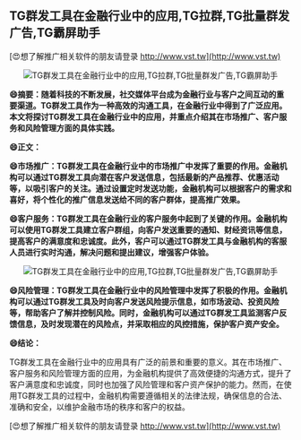 ## **TG群发工具在金融行业中的应用,TG拉群,TG批量群发广告,TG霸屏助手**

[😍想了解推广相关软件的朋友请登录 http://www.vst.tw](http://www.vst.tw)

 <center><img src="https://vst.tw/MP4/tuiguang/png/0.png" alt="TG群发工具在金融行业中的应用,TG拉群,TG批量群发广告,TG霸屏助手"></center>

**😄摘要：随着科技的不断发展，社交媒体平台成为金融行业与客户之间互动的重要渠道。TG群发工具作为一种高效的沟通工具，在金融行业中得到了广泛应用。本文将探讨TG群发工具在金融行业中的应用，并重点介绍其在市场推广、客户服务和风险管理方面的具体实践。**

**😄正文：**

**😄市场推广：TG群发工具在金融行业中的市场推广中发挥了重要的作用。金融机构可以通过TG群发工具向潜在客户发送信息，包括最新的产品推荐、优惠活动等，以吸引客户的关注。通过设置定时发送功能，金融机构可以根据客户的需求和喜好，将个性化的推广信息发送给不同的客户群体，提高推广效果。**

**😄客户服务：TG群发工具在金融行业的客户服务中起到了关键的作用。金融机构可以使用TG群发工具建立客户群组，向客户发送重要的通知、财经资讯等信息，提高客户的满意度和忠诚度。此外，客户可以通过TG群发工具与金融机构的客服人员进行实时沟通，解决问题和提出建议，增强客户体验。**

 <center><img src="https://vst.tw/MP4/tuiguang/png/5.png" alt="TG群发工具在金融行业中的应用,TG拉群,TG批量群发广告,TG霸屏助手"></center>

**😄风险管理：TG群发工具在金融行业中的风险管理中发挥了积极的作用。金融机构可以通过TG群发工具及时向客户发送风险提示信息，如市场波动、投资风险等，帮助客户了解并控制风险。同时，金融机构可以通过TG群发工具监测客户反馈信息，及时发现潜在的风险点，并采取相应的风控措施，保护客户资产安全。**

**😄结论：**

TG群发工具在金融行业中的应用具有广泛的前景和重要的意义。其在市场推广、客户服务和风险管理方面的应用，为金融机构提供了高效便捷的沟通方式，提升了客户满意度和忠诚度，同时也加强了风险管理和客户资产保护的能力。然而，在使用TG群发工具的过程中，金融机构需要遵循相关的法律法规，确保信息的合法、准确和安全，以维护金融市场的秩序和客户的权益。

[😍想了解推广相关软件的朋友请登录 http://www.vst.tw](http://www.vst.tw)



